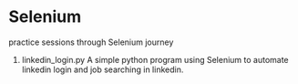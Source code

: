 # Selenium
practice sessions through Selenium journey

1. linkedin_login.py
    A simple python program using Selenium to automate linkedin login and job searching in linkedin.
